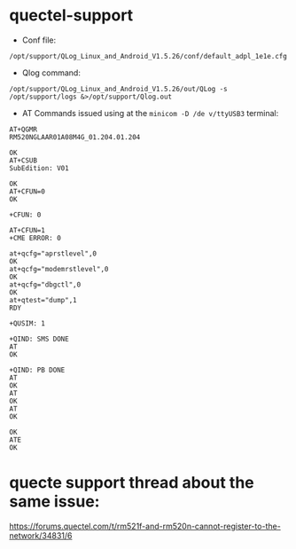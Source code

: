 # quectel-support

* Conf file:
```
/opt/support/QLog_Linux_and_Android_V1.5.26/conf/default_adpl_1e1e.cfg
```

* Qlog command:
```
/opt/support/QLog_Linux_and_Android_V1.5.26/out/QLog -s /opt/support/logs &>/opt/support/Qlog.out
```

* AT Commands issued using at the `minicom -D /de v/ttyUSB3` terminal:
```
AT+QGMR
RM520NGLAAR01A08M4G_01.204.01.204

OK
AT+CSUB
SubEdition: V01

OK
AT+CFUN=0
OK

+CFUN: 0

AT+CFUN=1
+CME ERROR: 0

at+qcfg="aprstlevel",0
OK
at+qcfg="modemrstlevel",0
OK
at+qcfg="dbgctl",0
OK
at+qtest="dump",1
RDY

+QUSIM: 1

+QIND: SMS DONE
AT
OK

+QIND: PB DONE
AT
OK
AT
OK
AT
OK

OK
ATE
OK
```

# quecte support thread about the same issue:
https://forums.quectel.com/t/rm521f-and-rm520n-cannot-register-to-the-network/34831/6

